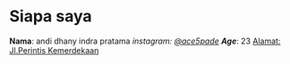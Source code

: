 # Siapa saya

**Nama**: andi dhany indra pratama
*instagram: [@ace5pade](https://www.instagram.com/ace5pade/)*
***Age***: 23
<ins>Alamat: Jl.Perintis Kemerdekaan</ins>